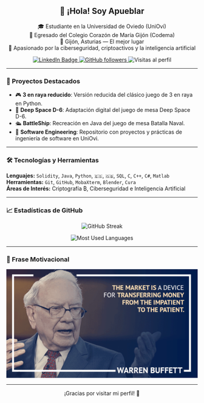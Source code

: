 <!-- Banner (comentado mientras no esté) -->
<!--
<p align="center">
  <a href="https://Apueblar.dev/">
    <img src="https://github.com/Apueblar/Apueblar/blob/main/img/banner.png" alt="Apueblar banner">
  </a>
</p>
-->

<h2 align="center">👋 ¡Hola! Soy Apueblar</h2>

<p align="center">
🎓 Estudiante en la Universidad de Oviedo (UniOvi)<br>
🏫 Egresado del Colegio Corazón de María Gijón (Codema)<br>
📍 Gijón, Asturias — El mejor lugar<br>
🔐 Apasionado por la ciberseguridad, criptoactivos y la inteligencia artificial
</p>

<p align="center">
  <a href="https://www.linkedin.com/in/alvaropuebla/">
    <img src="https://img.shields.io/badge/Álvaro%20Puebla%20Ruisánchez-blue?style=social&logo=LinkedIn&logoColor=blue" alt="LinkedIn Badge">
  </a>
  <a href="https://github.com/Apueblar">
    <img src="https://img.shields.io/github/followers/Apueblar?label=Follow&style=social" alt="GitHub followers">
  </a>
  <a>
    <img src="https://komarev.com/ghpvc/?username=Apueblar&color=brightgreen&style=social&abbreviated=true" alt="Visitas al perfil">
  </a>
</p>

---

### 🚀 Proyectos Destacados
- 🎮 **3 en raya reducido**: Versión reducida del clásico juego de 3 en raya en Python.  
- 🚀 **Deep Space D-6**: Adaptación digital del juego de mesa Deep Space D-6.  
- 🛳️ **BattleShip**: Recreación en Java del juego de mesa Batalla Naval.  
- 🧠 **Software Engineering**: Repositorio con proyectos y prácticas de ingeniería de software en UniOvi.

---

### 🛠️ Tecnologías y Herramientas

**Lenguajes:** `Solidity`, `Java`, `Python`, `🇪🇸`, `🇬🇧`, `SQL`, `C`, `C++`, `C#`, `Matlab`  
**Herramientas:** `Git`, `GitHub`, `MobaXterm`, `Blender`, `Cura`  
**Áreas de Interés:** Criptografía ₿, Ciberseguridad e Inteligencia Artificial

---

### 📈 Estadísticas de GitHub

<p align="center">
  <img src="https://github-readme-streak-stats-eight.vercel.app/?user=Apueblar&theme=transparent&locale=es&short_numbers=true&date_format=j%20M%5B%20Y%5D&border=03045E&dates=00B4D8&ring=0077B6&currStreakLabel=023E8A&sideLabels=023E8A&stroke=03045E&fire=FB8500&sideNums=FFB703&currStreakNum=FFB703" alt="GitHub Streak">
</p>

<p align="center">
  <img src="https://github-readme-stats.vercel.app/api/top-langs/?username=Apueblar&layout=compact" alt="Most Used Languages">
</p>

---

### 💪 Frase Motivacional

<p align="center">
  <img src="Images/Warren_Buffett_quote.png" alt="Warren Buffett Quote">
</p>

---

<p align="center">¡Gracias por visitar mi perfil! 🚀</p>
